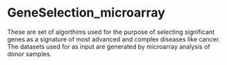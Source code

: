 # GeneSelection_microarray

These are set of algorthims used for the purpose of selecting significant genes as a signature of most advanced and complex diseases like cancer. The datasets used for as input are generated by microarray analysis of donor samples.
